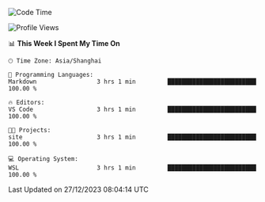 <!--START_SECTION:waka-->
![Code Time](http://img.shields.io/badge/Code%20Time-1%2C437%20hrs%2020%20mins-blue)

![Profile Views](http://img.shields.io/badge/Profile%20Views-0-blue)

📊 **This Week I Spent My Time On** 

```text
🕑︎ Time Zone: Asia/Shanghai

💬 Programming Languages: 
Markdown                 3 hrs 1 min         █████████████████████████   100.00 % 

🔥 Editors: 
VS Code                  3 hrs 1 min         █████████████████████████   100.00 % 

🐱‍💻 Projects: 
site                     3 hrs 1 min         █████████████████████████   100.00 % 

💻 Operating System: 
WSL                      3 hrs 1 min         █████████████████████████   100.00 % 
```


 Last Updated on 27/12/2023 08:04:14 UTC
<!--END_SECTION:waka-->